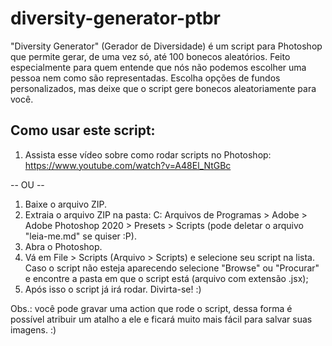 # diversity-generator-ptbr
"Diversity Generator" (Gerador de Diversidade) é um script para Photoshop que permite gerar, de uma vez só, até 100 bonecos aleatórios. Feito especialmente para quem entende que nós não podemos escolher uma pessoa nem como são representadas. Escolha opções de fundos personalizados, mas deixe que o script gere bonecos aleatoriamente para você.

## Como usar este script:

1. Assista esse vídeo sobre como rodar scripts no Photoshop: https://www.youtube.com/watch?v=A48El_NtGBc

-- OU --

1. Baixe o arquivo ZIP.
2. Extraia o arquivo ZIP na pasta: C: Arquivos de Programas > Adobe > Adobe Photoshop 2020 > Presets > Scripts (pode deletar o arquivo "leia-me.md" se quiser :P).
3. Abra o Photoshop.
4. Vá em File > Scripts (Arquivo > Scripts) e selecione seu script na lista. Caso o script não esteja aparecendo selecione "Browse" ou "Procurar" e encontre a pasta em que o script está (arquivo com extensão .jsx);
5. Após isso o script já irá rodar. Divirta-se! :)

Obs.: você pode gravar uma action que rode o script, dessa forma é possível atribuir um atalho a ele e ficará muito mais fácil para salvar suas imagens. :)

